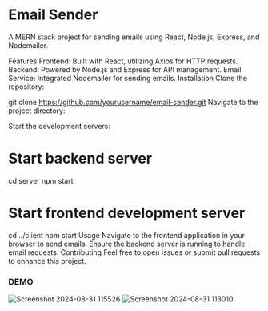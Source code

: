 # Email Sender
A MERN stack project for sending emails using React, Node.js, Express, and Nodemailer.

Features
Frontend: Built with React, utilizing Axios for HTTP requests.
Backend: Powered by Node.js and Express for API management.
Email Service: Integrated Nodemailer for sending emails.
Installation
Clone the repository:

git clone https://github.com/yourusername/email-sender.git
Navigate to the project directory:

Start the development servers:

# Start backend server
cd server
npm start

# Start frontend development server
cd ../client
npm start
Usage
Navigate to the frontend application in your browser to send emails.
Ensure the backend server is running to handle email requests.
Contributing
Feel free to open issues or submit pull requests to enhance this project.

### DEMO
![Screenshot 2024-08-31 115526](https://github.com/user-attachments/assets/9938b3f9-8570-40ba-8725-7b1208d31716)
![Screenshot 2024-08-31 113010](https://github.com/user-attachments/assets/96cf3069-1dda-4251-811f-a8c1b10d5552)
